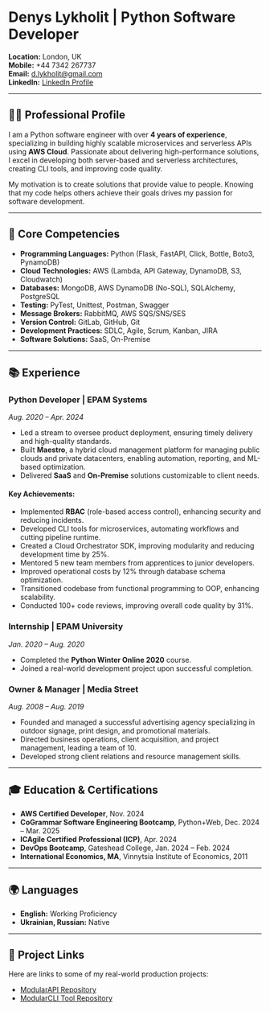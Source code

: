 # Denys Lykholit | Python Software Developer

**Location:** London, UK  
**Mobile:** +44 7342 267737  
**Email:** [d.lykholit@gmail.com](mailto:d.lykholit@gmail.com)  
**LinkedIn:** [LinkedIn Profile](#)  

---

## 👨‍💻 Professional Profile

I am a Python software engineer with over **4 years of experience**, specializing in building highly scalable microservices and serverless APIs using **AWS Cloud**. Passionate about delivering high-performance solutions, I excel in developing both server-based and serverless architectures, creating CLI tools, and improving code quality.

My motivation is to create solutions that provide value to people. Knowing that my code helps others achieve their goals drives my passion for software development.

---

## 🔑 Core Competencies

- **Programming Languages:** Python (Flask, FastAPI, Click, Bottle, Boto3, PynamoDB)
- **Cloud Technologies:** AWS (Lambda, API Gateway, DynamoDB, S3, Cloudwatch)
- **Databases:** MongoDB, AWS DynamoDB (No-SQL), SQLAlchemy, PostgreSQL
- **Testing:** PyTest, Unittest, Postman, Swagger
- **Message Brokers:** RabbitMQ, AWS SQS/SNS/SES
- **Version Control:** GitLab, GitHub, Git
- **Development Practices:** SDLC, Agile, Scrum, Kanban, JIRA
- **Software Solutions:** SaaS, On-Premise

---

## 📚 Experience

### Python Developer | **EPAM Systems**  
*Aug. 2020 – Apr. 2024*

- Led a stream to oversee product deployment, ensuring timely delivery and high-quality standards.
- Built **Maestro**, a hybrid cloud management platform for managing public clouds and private datacenters, enabling automation, reporting, and ML-based optimization.
- Delivered **SaaS** and **On-Premise** solutions customizable to client needs.

#### Key Achievements:
- Implemented **RBAC** (role-based access control), enhancing security and reducing incidents.
- Developed CLI tools for microservices, automating workflows and cutting pipeline runtime.
- Created a Cloud Orchestrator SDK, improving modularity and reducing development time by 25%.
- Mentored 5 new team members from apprentices to junior developers.
- Improved operational costs by 12% through database schema optimization.
- Transitioned codebase from functional programming to OOP, enhancing scalability.
- Conducted 100+ code reviews, improving overall code quality by 31%.

### Internship | **EPAM University**  
*Jan. 2020 – Aug. 2020*

- Completed the **Python Winter Online 2020** course.
- Joined a real-world development project upon successful completion.

### Owner & Manager | **Media Street**  
*Aug. 2008 – Aug. 2019*

- Founded and managed a successful advertising agency specializing in outdoor signage, print design, and promotional materials.
- Directed business operations, client acquisition, and project management, leading a team of 10.
- Developed strong client relations and resource management skills.

---

## 🎓 Education & Certifications

- **AWS Certified Developer**, Nov. 2024  
- **CoGrammar Software Engineering Bootcamp**, Python+Web, Dec. 2024 – Mar. 2025  
- **ICAgile Certified Professional (ICP)**, Apr. 2024  
- **DevOps Bootcamp**, Gateshead College, Jan. 2024 – Feb. 2024  
- **International Economics, MA**, Vinnytsia Institute of Economics, 2011  

---

## 🌍 Languages

- **English:** Working Proficiency  
- **Ukrainian, Russian:** Native  

---

## 🔗 Project Links

Here are links to some of my real-world production projects:

- [ModularAPI Repository](#)
- [ModularCLI Tool Repository](#)
